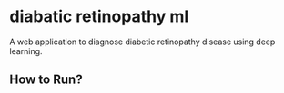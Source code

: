 # diabatic retinopathy ml
A web application to diagnose diabetic retinopathy disease using deep learning.

## How to Run?
